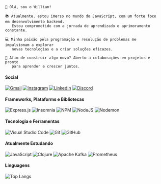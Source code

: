 `````
👋 Olá, sou o Willian!
`````
`````
📚 Atualmente, estou imerso no mundo do JavaScript, com um forte foco em desenvolvimento backend.
   Estou comprometido com a jornada de aprendizado e aprimoramento constante.

💻 Minha paixão pela programação e resolução de problemas me impulsionam a explorar  
   novas tecnologias e a criar soluções eficazes.

🌟 Afim de construir algo novo? Aberto a colaborações em projetos e pronto
   para aprender e crescer juntos.
`````


#### Social
 [![Gmail](https://img.shields.io/badge/Gmail-9CE6EF?style=for-the-badge&logo=gmail&logoColor=grey)](mailto:williandavid1092@gmail.com) [![Instagram](https://img.shields.io/badge/Instagram-9CE6EF.svg?style=for-the-badge&logo=Instagram&logoColor=grey)](https://www.instagram.com/daviddifloar/) [![LinkedIn](https://img.shields.io/badge/linkedin-9CE6EF.svg?style=for-the-badge&logo=linkedin&logoColor=grey)](https://www.linkedin.com/in/willlian-dias-30798127a/) [![Discord](https://img.shields.io/badge/Discord-9CE6EF.svg?style=for-the-badge&logo=discord&logoColor=grey)](https://discordapp.com/users/412272978420826133)

#### Frameworks, Plataforms e Bibliotecas
![Express.js](https://img.shields.io/badge/express.js-9CE6EF.svg?style=for-the-badge&logo=express&logoColor=grey) ![Insomnia](https://img.shields.io/badge/Insomnia-9CE6EF?style=for-the-badge&logo=insomnia&logoColor=grey) ![NPM](https://img.shields.io/badge/NPM-9CE6EF.svg?style=for-the-badge&logo=npm&logoColor=grey) ![NodeJS](https://img.shields.io/badge/node.js-9CE6EF?style=for-the-badge&logo=node.js&logoColor=grey) ![Nodemon](https://img.shields.io/badge/NODEMON-9CE6EF.svg?style=for-the-badge&logo=nodemon&logoColor=grey) 
#### Tecnologia e Ferramentas
![Visual Studio Code](https://img.shields.io/badge/Visual%20Studio%20Code-9CE6EF.svg?style=for-the-badge&logo=visual-studio-code&logoColor=grey) ![Git](https://img.shields.io/badge/git-9CE6EF.svg?style=for-the-badge&logo=git&logoColor=grey) ![GitHub](https://img.shields.io/badge/github-9CE6EF.svg?style=for-the-badge&logo=github&logoColor=grey)
#### Atualmente Estudando
![JavaScript](https://img.shields.io/badge/javascript-9CE6EF.svg?style=for-the-badge&logo=javascript&logoColor=grey) ![Clojure](https://img.shields.io/badge/Clojure-9CE6EF.svg?style=for-the-badge&logo=Clojure&logoColor=grey) ![Apache Kafka](https://img.shields.io/badge/Apache%20Kafka-9CE6EF?style=for-the-badge&logo=grey) ![Prometheus](https://img.shields.io/badge/Prometheus-9CE6EF?style=for-the-badge&logo=Prometheus&logoColor=grey)
#### Linguagens
![Top Langs](https://github-readme-stats-git-masterrstaa-rickstaa.vercel.app/api/top-langs/?username=WillianDias-BDev&layout=compact&bg_color=9CE6EF&border_color=9CE6EF&title_color=6E6E6E&text_color=grey) 
